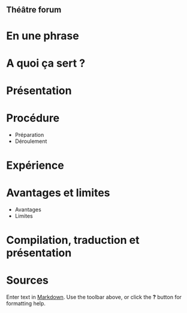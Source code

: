 ## Théâtre forum

# En une phrase

# A quoi ça sert ?

# Présentation

# Procédure
* Préparation
* Déroulement

# Expérience

# Avantages et limites
* Avantages
* Limites

# Compilation, traduction et présentation

# Sources 


Enter text in [Markdown](http://daringfireball.net/projects/markdown/). Use the toolbar above, or click the **?** button for formatting help.
